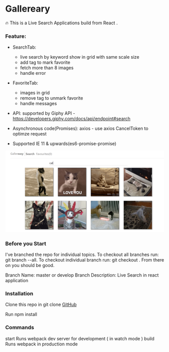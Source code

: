 # Gallereary

🔥 This is a Live Search Applications build from React .

### Feature: 
+ SearchTab: 
    - live search by keyword show in grid with same scale size
    - add tag to mark favorite 
    - fetch more than 8 images
    - handle error
+ FavoriteTab:
    - images in grid
    - remove tag to unmark favorite
    - handle messages

+ API: supported by Giphy API - https://developers.giphy.com/docs/api/endpoint#search
+ Asynchronous code(Promises): axios - use axios CancelToken to optimze request
+ Supported IE 11 & upwards(es6-promise-promise)


![Demo Logo](/demo.PNG)

### Before you Start
I've branched the repo for individual topics. To checkout all branches run: git branch --all. To checkout individual branch run: git checkout <branch name>. From there on you should be good.

Branch Name: master or develop
Branch Description:
Live Search in react application

### Installation
Clone this repo in git clone [GitHub](https://github.com/ntdanh1711/Gallereasy-LiveSearch)

Run npm install


### Commands
start Runs webpack dev server for development ( in watch mode )
build Runs webpack in production mode
